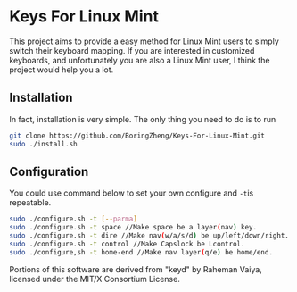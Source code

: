 # Keys For Linux Mint

This project aims to provide a easy method for Linux Mint users to simply switch their keyboard mapping. If you are interested in customized keyboards, and unfortunately you are also a Linux Mint user, I think the project would help you a lot.

## Installation
In fact, installation is very simple. The only thing you need to do is to run
``` bash
git clone https://github.com/BoringZheng/Keys-For-Linux-Mint.git
sudo ./install.sh
```

## Configuration
You could use command below to set your own configure and ``-t``is repeatable.
``` bash
sudo ./configure.sh -t [--parma]
sudo ./configure.sh -t space //Make space be a layer(nav) key.
sudo ./configure.sh -t dire //Make nav(w/a/s/d) be up/left/down/right.
sudo ./configure.sh -t control //Make Capslock be Lcontrol.
sudo ./configure,sh -t home-end //Make nav layer(q/e) be home/end.
```

Portions of this software are derived from "keyd" by Raheman Vaiya, licensed under the MIT/X Consortium License.
